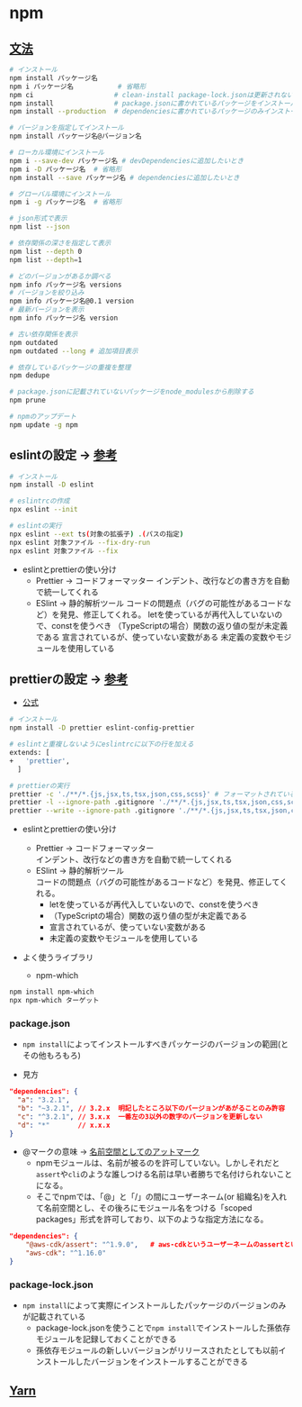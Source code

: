 # npm

## [文法](https://zenn.dev/hedrall/articles/251441f391990f)

```sh
# インストール
npm install パッケージ名
npm i パッケージ名           # 省略形
npm ci                    # clean-install package-lock.jsonは更新されない(package-lock.jsonを元にインストール)
npm install               # package.jsonに書かれているパッケージをインストール、package-lock.jsonは更新することがある
npm install --production  # dependenciesに書かれているパッケージのみインストール

# バージョンを指定してインストール
npm install パッケージ名@バージョン名

# ローカル環境にインストール
npm i --save-dev パッケージ名 # devDependenciesに追加したいとき
npm i -D パッケージ名  # 省略形
npm install --save パッケージ名 # dependenciesに追加したいとき

# グローバル環境にインストール
npm i -g パッケージ名  # 省略形

# json形式で表示
npm list --json

# 依存関係の深さを指定して表示
npm list --depth 0
npm list --depth=1

# どのバージョンがあるか調べる
npm info パッケージ名 versions
# バージョンを絞り込み
npm info パッケージ名@0.1 version
# 最新バージョンを表示
npm info パッケージ名 version

# 古い依存関係を表示
npm outdated
npm outdated --long # 追加項目表示

# 依存しているパッケージの重複を整理
npm dedupe

# package.jsonに記載されていないパッケージをnode_modulesから削除する
npm prune

# npmのアップデート
npm update -g npm
```

## eslintの設定 -> [参考](https://maku.blog/p/xz9iry9/)

```sh
# インストール
npm install -D eslint

# eslintrcの作成
npx eslint --init

# eslintの実行
npx eslint --ext ts(対象の拡張子) .(パスの指定)
npx eslint 対象ファイル --fix-dry-run
npx eslint 対象ファイル --fix

```

* eslintとprettierの使い分け
  * Prettier -> コードフォーマッター
インデント、改行などの書き方を自動で統一してくれる
  * ESlint -> 静的解析ツール
コードの問題点（バグの可能性があるコードなど）を発見、修正してくれる。
letを使っているが再代入していないので、constを使うべき
（TypeScriptの場合）関数の返り値の型が未定義である
宣言されているが、使っていない変数がある
未定義の変数やモジュールを使用している

## prettierの設定 -> [参考](https://chaika.hatenablog.com/entry/2021/07/21/083000)

* [公式](https://prettier.io/docs/en/cli.html)

```sh
# インストール
npm install -D prettier eslint-config-prettier

# eslintと重複しないようにeslintrcに以下の行を加える
extends: [
+   'prettier',
  ]

# prettierの実行
prettier -c './**/*.{js,jsx,ts,tsx,json,css,scss}' # フォーマットされているかチェック
prettier -l --ignore-path .gitignore './**/*.{js,jsx,ts,tsx,json,css,scss}' # フォーマットされるファイルを表示する
prettier --write --ignore-path .gitignore './**/*.{js,jsx,ts,tsx,json,css,scss}' # フォーマットする

```

* eslintとprettierの使い分け
  * Prettier -> コードフォーマッター  
インデント、改行などの書き方を自動で統一してくれる
  * ESlint -> 静的解析ツール  
コードの問題点（バグの可能性があるコードなど）を発見、修正してくれる。  
    * letを使っているが再代入していないので、constを使うべき  
    * （TypeScriptの場合）関数の返り値の型が未定義である
    * 宣言されているが、使っていない変数がある
    * 未定義の変数やモジュールを使用している

* よく使うライブラリ
  * npm-which

```sh
npm install npm-which
npx npm-which ターゲット
```

### package.json

* `npm install`によってインストールすべきパッケージのバージョンの範囲(とその他もろもろ)

* 見方

```json
"dependencies": {
  "a": "3.2.1",
  "b": "~3.2.1", // 3.2.x  明記したところ以下のバージョンがあがることのみ許容
  "c": "^3.2.1", // 3.x.x  一番左の3以外の数字のバージョンを更新しない
  "d": "*"       // x.x.x
}
```
* @マークの意味 -> [名前空間としてのアットマーク](https://mass-min.com/archives/1018)
  * npmモジュールは、名前が被るのを許可していない。しかしそれだと`assert`や`cli`のような誰しつける名前は早い者勝ちで名付けられないことになる。
  * そこでnpmでは、「@」と「/」の間にユーザーネーム(or 組織名)を入れて名前空間とし、その後ろにモジュール名をつける「scoped packages」形式を許可しており、以下のような指定方法になる。



```json
"dependencies": {
    "@aws-cdk/assert": "^1.9.0",   # aws-cdkというユーザーネームのassertというモジュール名という意味
    "aws-cdk": "^1.16.0"
}
```

### package-lock.json

* `npm install`によって実際にインストールしたパッケージのバージョンのみが記載されている
  * package-lock.jsonを使うことで`npm install`でインストールした孫依存モジュールを記録しておくことができる
  * 孫依存モジュールの新しいバージョンがリリースされたとしても以前インストールしたバージョンをインストールすることができる




## [Yarn](https://www.wakuwakubank.com/posts/307-javascript-yarn/)
